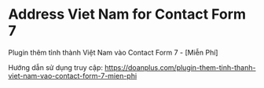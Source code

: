 # Address Viet Nam for Contact Form 7
Plugin thêm tỉnh thành Việt Nam vào Contact Form 7 - [Miễn Phí]

Hướng dẫn sử dụng truy cập: https://doanplus.com/plugin-them-tinh-thanh-viet-nam-vao-contact-form-7-mien-phi
